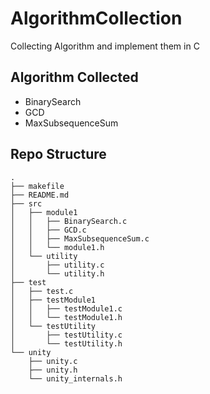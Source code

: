 # AlgorithmCollection

Collecting Algorithm and implement them in C

## Algorithm Collected

- BinarySearch
- GCD
- MaxSubsequenceSum


## Repo Structure

```
.
├── makefile
├── README.md
├── src
│   ├── module1
│   │   ├── BinarySearch.c
│   │   ├── GCD.c
│   │   ├── MaxSubsequenceSum.c
│   │   └── module1.h
│   └── utility
│       ├── utility.c
│       └── utility.h
├── test
│   ├── test.c
│   ├── testModule1
│   │   ├── testModule1.c
│   │   └── testModule1.h
│   └── testUtility
│       ├── testUtility.c
│       └── testUtility.h
└── unity
    ├── unity.c
    ├── unity.h
    └── unity_internals.h
```
